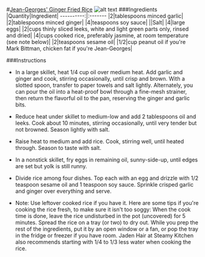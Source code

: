 #[Jean-Georges' Ginger Fried Rice](http://food52.com/recipes/19490-jean-georges-ginger-fried-rice)
![alt text](https://images.food52.com/sf2eUF1iyCfT7cfe53EI0aVencQ=/753x502/e1b57d40-06ed-4b63-871c-c50dd1b0b2ff--8103741453_45efe8f946_z.jpg)
###Ingredients
|Quantity|Ingredient|
----------:|:-------
|2|tablespoons minced garlic|
|2|tablespoons minced ginger|
|4|teaspoons soy sauce|
||Salt|
|4|large eggs|
|2|cups thinly sliced leeks, white and light green parts only, rinsed and dried|
|4|cups cooked rice, preferably jasmine, at room temperature (see note below)|
|2|teaspoons sesame oil|
|1/2|cup peanut oil if you're Mark Bittman, chicken fat if you're Jean-Georges|

###Instructions

* In a large skillet, heat 1/4 cup oil over medium heat. Add garlic and ginger and cook, stirring occasionally, until crisp and brown. With a slotted spoon, transfer to paper towels and salt lightly. Alternately, you can pour the oil into a heat-proof bowl through a fine-mesh strainer, then return the flavorful oil to the pan, reserving the ginger and garlic bits.

* Reduce heat under skillet to medium-low and add 2 tablespoons oil and leeks. Cook about 10 minutes, stirring occasionally, until very tender but not browned. Season lightly with salt.

* Raise heat to medium and add rice. Cook, stirring well, until heated through. Season to taste with salt.

* In a nonstick skillet, fry eggs in remaining oil, sunny-side-up, until edges are set but yolk is still runny.

* Divide rice among four dishes. Top each with an egg and drizzle with 1/2 teaspoon sesame oil and 1 teaspoon soy sauce. Sprinkle crisped garlic and ginger over everything and serve.

* Note: Use leftover cooked rice if you have it. Here are some tips if you're cooking the rice fresh, to make sure it isn't too soggy: When the cook time is done, leave the rice undisturbed in the pot (uncovered) for 5 minutes. Spread the rice on a tray (or two) to dry out. While you prep the rest of the ingredients, put it by an open window or a fan, or pop the tray in the fridge or freezer if you have room. Jaden Hair at Steamy Kitchen also recommends starting with 1/4 to 1/3 less water when cooking the rice.